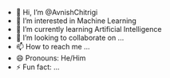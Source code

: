 - 👋 Hi, I’m @AvnishChitrigi
- 👀 I’m interested in Machine Learning
- 🌱 I’m currently learning Artificial Intelligence
- 💞️ I’m looking to collaborate on ...
- 📫 How to reach me ...
- 😄 Pronouns: He/Him
- ⚡ Fun fact: ...

<!---
AvnishChitrigi/AvnishChitrigi is a ✨ special ✨ repository because its `README.md` (this file) appears on your GitHub profile.
You can click the Preview link to take a look at your changes.
--->
